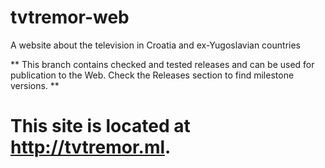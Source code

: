 # tvtremor-web
A website about the television in Croatia and ex-Yugoslavian countries

** This branch contains checked and tested releases and can be used for publication to the Web. Check the Releases section to find milestone versions. **

# This site is located at http://tvtremor.ml.

